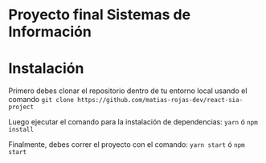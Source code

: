 # Proyecto final Sistemas de Información

# Instalación
Primero debes clonar el repositorio dentro de tu entorno local usando el comando 
`git clone https://github.com/matias-rojas-dev/react-sia-project`

Luego ejecutar el comando para la instalación de dependencias:
`yarn`
ó
`npm install`

Finalmente, debes correr el proyecto con el comando:
`yarn start`
ó
`npm start`

